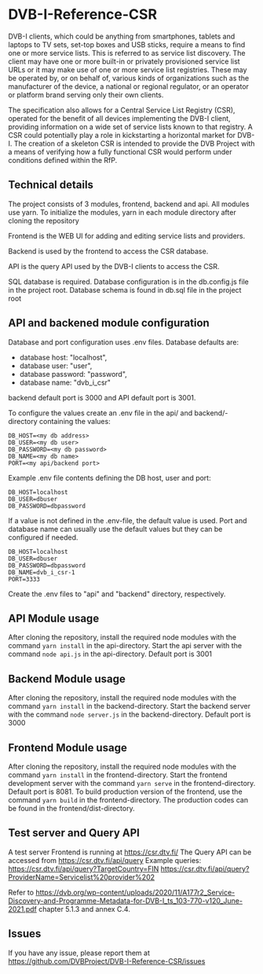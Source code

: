 # DVB-I-Reference-CSR

DVB-I clients, which could be anything from smartphones, tablets and laptops to TV sets, set-top boxes and USB sticks, require a means to find one or more service lists. This is referred to as service list discovery. The client may have one or more built-in or privately provisioned service list URLs or it may make use of one or more service list registries. These may be operated by, or on behalf of, various kinds of organizations such as the manufacturer of the device, a national or regional regulator, or an operator or platform brand serving only their own clients.

The specification also allows for a Central Service List Registry (CSR), operated for the benefit of all devices implementing the DVB-I client, providing information on a wide set of service lists known to that registry. A CSR could potentially play a role in kickstarting a horizontal market for DVB-I. The creation of a skeleton CSR is intended to provide the DVB Project with a means of verifying how a fully functional CSR would perform under conditions defined within the RfP.

## Technical details

The project consists of 3 modules, frontend, backend and api. 
All modules use yarn. To initialize the modules, yarn in each module directory after cloning the repository

Frontend is the WEB UI for adding and editing service lists and providers. 

Backend is used by the frontend to access the CSR database. 

API is the query API used by the DVB-I clients to access the CSR. 

SQL database is required. Database configuration is in the db.config.js file in the project root. Database schema is found in db.sql file in the project root

## API and backened module configuration

Database and port configuration uses .env files.
Database  defaults are:

* database host: "localhost",
* database user: "user",
* database password: "password",
* database name: "dvb_i_csr"

backend default port is 3000 and API default port is 3001.

To configure the values create an .env file in the api/ and backend/-directory containing the values:
```
DB_HOST=<my db address>
DB_USER=<my db user>
DB_PASSWORD=<my db password>
DB_NAME=<my db name>
PORT=<my api/backend port>
```
Example .env file contents defining the DB host, user and port:
```
DB_HOST=localhost
DB_USER=dbuser
DB_PASSWORD=dbpassword
```

If a value is not defined in the .env-file, the default value is used. Port and database name can usually use the default values but they can be configured if needed.
```
DB_HOST=localhost
DB_USER=dbuser
DB_PASSWORD=dbpassword
DB_NAME=dvb_i_csr-1
PORT=3333
```
Create the .env files to "api" and "backend" directory, respectively.

## API Module usage

After cloning the repository, install the required node modules with the command `yarn install` in the api-directory.
Start the api server with the command `node api.js` in the api-directory. Default port is 3001

## Backend Module usage

After cloning the repository, install the required node modules with the command `yarn install` in the backend-directory.
Start the backend server with the command `node server.js` in the backend-directory. Default port is 3000

## Frontend Module usage

After cloning the repository, install the required node modules with the command `yarn install` in the frontend-directory.
Start the frontend development server with the command `yarn serve` in the frontend-directory. Default port is 8081.
To build production version of the frontend, use the command `yarn build` in the frontend-directory. The production codes can be found 
in the frontend/dist-directory.

## Test server and Query API

A test server Frontend is running at https://csr.dtv.fi/
The Query API can be accessed from https://csr.dtv.fi/api/query
Example queries: 
https://csr.dtv.fi/api/query?TargetCountry=FIN 
https://csr.dtv.fi/api/query?ProviderName=Servicelist%20provider%202

Refer to https://dvb.org/wp-content/uploads/2020/11/A177r2_Service-Discovery-and-Programme-Metadata-for-DVB-I_ts_103-770-v120_June-2021.pdf chapter 5.1.3 and annex C.4.

## Issues

If you have any issue, please report them at https://github.com/DVBProject/DVB-I-Reference-CSR/issues


